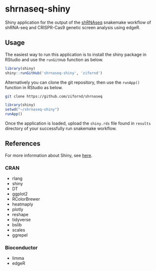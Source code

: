 # shrnaseq-shiny

Shiny application for the output of the [shRNAseq](https://github.com/zifornd/shrnaseq) snakemake workflow of shRNA-seq and CRISPR-Cas9 genetic screen analysis using edgeR.

## Usage

The easiest way to run this application is to install the shiny package in RStudio and use the `runGitHub` function as below.

```R
library(shiny)
shiny::runGitHub('shrnaseq-shiny', 'zifornd')
```

Alternatively you can clone the git repository, then use the `runApp()` function in RStudio as below.

```bash 
git clone https://github.com/zifornd/shrnaseq
```

```R
library(shiny)
setwd("~/shrnaseq-shiny")
runApp()
```

Once the application is loaded, upload the `shiny.rds` file found in `results` directory of your successfully run snakemake workflow.

## References

For more information about Shiny, see [here](https://shiny.rstudio.com/). 

### CRAN
- rlang
- shiny
- DT
- ggplot2
- RColorBrewer
- heatmaply
- plotly
- reshape
- tidyverse
- bslib
- scales
- ggrepel

### Bioconductor
- limma
- edgeR